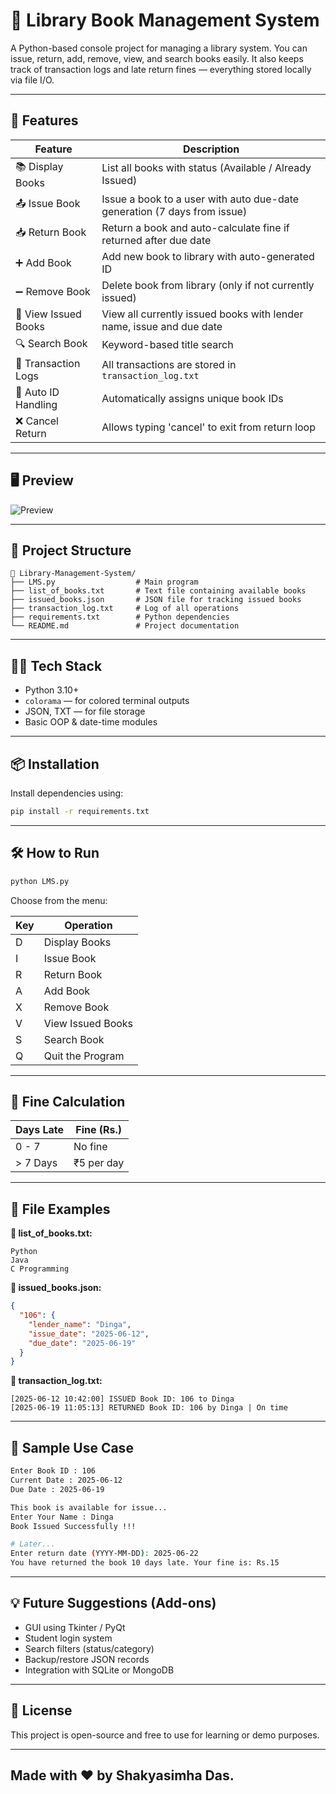 # 📖 Library Book Management System

A Python-based console project for managing a library system. You can issue, return, add, remove, view, and search books easily. It also keeps track of transaction logs and late return fines — everything stored locally via file I/O.

---

## 🚀 Features

| Feature             | Description                                                                 |
|---------------------|-----------------------------------------------------------------------------|
| 📚 Display Books     | List all books with status (Available / Already Issued)                    |
| 📤 Issue Book        | Issue a book to a user with auto due-date generation (7 days from issue)   |
| 📥 Return Book       | Return a book and auto-calculate fine if returned after due date           |
| ➕ Add Book          | Add new book to library with auto-generated ID                             |
| ➖ Remove Book       | Delete book from library (only if not currently issued)                    |
| 👀 View Issued Books | View all currently issued books with lender name, issue and due date       |
| 🔍 Search Book       | Keyword-based title search                                                  |
| 🧾 Transaction Logs  | All transactions are stored in `transaction_log.txt`                       |
| 🧠 Auto ID Handling  | Automatically assigns unique book IDs                                      |
| ❌ Cancel Return     | Allows typing 'cancel' to exit from return loop                            |

---

## 🖥️ Preview

![Preview](https://github.com/user-attachments/assets/d9e36720-80ab-45f9-9965-3aef7920e83c)

---

## 🧱 Project Structure

```
📁 Library-Management-System/
├── LMS.py                  # Main program
├── list_of_books.txt       # Text file containing available books
├── issued_books.json       # JSON file for tracking issued books
├── transaction_log.txt     # Log of all operations
├── requirements.txt        # Python dependencies
└── README.md               # Project documentation
```

---

## 🧑‍💻 Tech Stack

- Python 3.10+
- `colorama` — for colored terminal outputs
- JSON, TXT — for file storage
- Basic OOP & date-time modules

---

## 📦 Installation

Install dependencies using:

```bash
pip install -r requirements.txt
```

---

## 🛠️ How to Run

```bash
python LMS.py
```

Choose from the menu:

| Key | Operation          |
|-----|--------------------|
| D   | Display Books      |
| I   | Issue Book         |
| R   | Return Book        |
| A   | Add Book           |
| X   | Remove Book        |
| V   | View Issued Books  |
| S   | Search Book        |
| Q   | Quit the Program   |

---

## 🧮 Fine Calculation

| Days Late | Fine (Rs.)    |
|-----------|---------------|
| 0 - 7     | No fine        |
| > 7 Days  | ₹5 per day     |

---

## 📂 File Examples

**📘 list_of_books.txt:**

```
Python
Java
C Programming
```

**📄 issued_books.json:**

```json
{
  "106": {
    "lender_name": "Dinga",
    "issue_date": "2025-06-12",
    "due_date": "2025-06-19"
  }
}
```

**🧾 transaction_log.txt:**

```
[2025-06-12 10:42:00] ISSUED Book ID: 106 to Dinga
[2025-06-19 11:05:13] RETURNED Book ID: 106 by Dinga | On time
```

---

## 🧪 Sample Use Case

```bash
Enter Book ID : 106
Current Date : 2025-06-12
Due Date : 2025-06-19

This book is available for issue...
Enter Your Name : Dinga
Book Issued Successfully !!!

# Later...
Enter return date (YYYY-MM-DD): 2025-06-22
You have returned the book 10 days late. Your fine is: Rs.15
```

---

## 💡 Future Suggestions (Add-ons)

- GUI using Tkinter / PyQt
- Student login system
- Search filters (status/category)
- Backup/restore JSON records
- Integration with SQLite or MongoDB

---

## 📜 License

This project is open-source and free to use for learning or demo purposes.

---

## Made with ❤️ by Shakyasimha Das.
